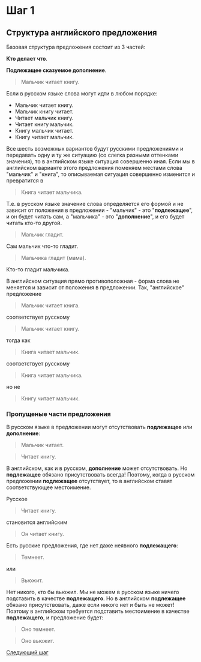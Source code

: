 # Шаг 1

## Структура английского предложения

Базовая структура предложения состоит из 3 частей:

__Кто делает что__.

__Подлежащее сказуемое дополнение__.

> Мальчик читает книгу.

Если в русском языке слова могут идти в любом порядке:
- Мальчик читает книгу.
- Мальчик книгу читает.
- Читает мальчик книгу.
- Читает книгу мальчик.
- Книгу мальчик читает.
- Книгу читает мальчик.

Все шесть возможных вариантов будут русскими предложениями и передавать одну и ту же ситуацию
(со слегка разными оттенками значения), то в английском языке ситуация совершенно иная.
Если мы в английском варианте этого предложения поменяем местами слова "мальчик" и "книга",
то описываемая ситуация совершенно изменится и превратится в
> Книга читает мальчика.

Т.е. в русском языке значение слова определяется его формой и не зависит от положения в предложении -
"мальчик" - это "__подлежащее__", и он будет читать сам, а "мальчика" - это "__дополнение__",
и его будет читать кто-то другой.

> Мальчик гладит.

Сам мальчик что-то гладит.

> Мальчика гладит (мама).

Кто-то гладит мальчика.

В английском ситуация прямо противоположная - форма слова не меняется и зависит от положения в предложении.
Так, "английское" предложение
> Мальчик читает книга.

соответствует русскому
> Мальчик читает книгу.

тогда как
> Книга читает мальчик.

соответствует русскому
> Книга читает мальчика.

но не
> Книгу читает мальчик.

### Пропущеные части предложения

В русском языке в предложении могут отсутствовать __подлежащее__ или __дополнение__:
> Мальчик читает.

> Читает книгу.

В английском, как и в русском, __дополнение__ может отсутствовать.
Но __подлежащее__ обязано присутствовать всегда!
Поэтому, когда в русском предложении __подлежащее__
отсутствует, то в английском ставят соответствующее местоимение.

Русское
> Читает книгу.

становится английским
> Он читает книгу.

Есть русские предложения, где нет даже неявного __подлежащего__:
> Темнеет.

или
> Вьюжит.

Нет никого, кто бы вьюжил. Мы не можем в русском языке ничего подставить в качестве __подлежащего__.
Но в английском __подлежащее__ обязано присутствовать, даже если никого нет и быть не может!
Поэтому в английском требуется подставить местоимение в качестве __подлежащего__, и предложение будет:
> Оно темнеет.

> Оно вьюжит.

[Следующий шаг](step2.md)